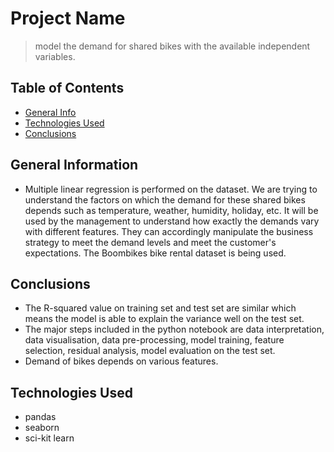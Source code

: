 # Project Name
> model the demand for shared bikes with the available independent variables. 


## Table of Contents
* [General Info](#general-information)
* [Technologies Used](#technologies-used)
* [Conclusions](#conclusions)


<!-- You can include any other section that is pertinent to your problem -->

## General Information
- Multiple linear regression is performed on the dataset.
 We are trying to understand the factors on which the demand for these shared bikes depends such as temperature, weather, humidity, holiday, etc. It will be used by the management to understand how exactly the demands vary with different features. They can accordingly manipulate the business strategy to meet the demand levels and meet the customer's expectations.
The Boombikes bike rental dataset is being used.
<!-- You don't have to answer all the questions - just the ones relevant to your project. -->

## Conclusions
- The R-squared value on training set and test set are similar which means the model is able to explain the variance well on the test set.
- The major steps included in the python notebook are data interpretation, data visualisation, data pre-processing, model training, feature selection, residual analysis, model evaluation on the test set.
- Demand of bikes depends on various features.

<!-- You don't have to answer all the questions - just the ones relevant to your project. -->


## Technologies Used
- pandas
- seaborn
- sci-kit learn

<!-- As the libraries versions keep on changing, it is recommended to mention the version of library used in this project -->



<!-- Optional -->
<!-- ## License -->
<!-- This project is open source and available under the [... License](). -->

<!-- You don't have to include all sections - just the one's relevant to your project -->